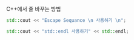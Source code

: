 

C++에서 줄 바꾸는 방법

```C++
std::cout << "Escape Sequance \n 사용하기 \n";

std::cout << "std::endl 사용하기" << std::endl;
```

